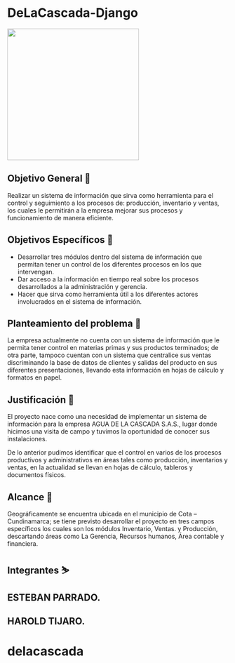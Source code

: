 # DeLaCascada-Django

<p aling="center"><img width="300" src="https://github.com/senacti/project-g1-h2o/blob/main/Logo%20h2o.png"></p>

## Objetivo General 🎯
Realizar un sistema de información que sirva como herramienta para el control y seguimiento a los procesos de: producción, inventario y ventas, los cuales le permitirán a la empresa mejorar sus procesos y  funcionamiento de manera eficiente.

## Objetivos Específicos 🎯
- Desarrollar tres módulos dentro del sistema de información que permitan tener un control de los diferentes procesos en los que intervengan. 
- Dar acceso a la información en tiempo real sobre los procesos desarrollados a la administración y gerencia.
- Hacer que sirva como herramienta útil a los diferentes actores involucrados en el sistema de información.

## Planteamiento del problema 🔧
La empresa actualmente no cuenta con un sistema de información que le permita tener control en materias primas y sus productos terminados; de otra parte, tampoco cuentan con un sistema que centralice sus ventas discriminando la base de datos de clientes y salidas del producto en sus diferentes presentaciones, llevando esta información en hojas de cálculo y formatos en papel.

## Justificación 📃
El proyecto nace como una necesidad de implementar un sistema de información para la empresa AGUA DE LA CASCADA S.A.S., lugar donde hicimos una visita de campo y tuvimos la oportunidad de conocer sus instalaciones.
 
De lo anterior pudimos identificar que el control en varios de los procesos productivos y administrativos en áreas tales como producción, inventarios y ventas, en la actualidad se llevan en hojas de cálculo, tableros y documentos físicos.

## Alcance 🚀
Geográficamente se encuentra ubicada en el municipio de Cota – Cundinamarca; se tiene previsto desarrollar el proyecto en tres campos específicos los cuales son los módulos Inventario, Ventas. y Producción, descartando áreas como La Gerencia, Recursos humanos, Área contable y financiera.

## Integrantes ⛷️

## ESTEBAN PARRADO.
## HAROLD TIJARO.

# delacascada
